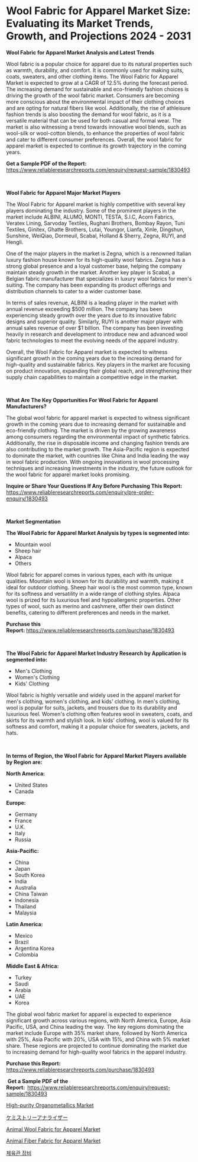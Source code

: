<p><h1>Wool Fabric for Apparel Market Size: Evaluating its Market Trends, Growth, and Projections 2024 - 2031</h1></p><p><strong>Wool Fabric for Apparel Market Analysis and Latest Trends</strong></p>
<p><p>Wool fabric is a popular choice for apparel due to its natural properties such as warmth, durability, and comfort. It is commonly used for making suits, coats, sweaters, and other clothing items. The Wool Fabric for Apparel Market is expected to grow at a CAGR of 12.5% during the forecast period. The increasing demand for sustainable and eco-friendly fashion choices is driving the growth of the wool fabric market. Consumers are becoming more conscious about the environmental impact of their clothing choices and are opting for natural fibers like wool. Additionally, the rise of athleisure fashion trends is also boosting the demand for wool fabric, as it is a versatile material that can be used for both casual and formal wear. The market is also witnessing a trend towards innovative wool blends, such as wool-silk or wool-cotton blends, to enhance the properties of wool fabric and cater to different consumer preferences. Overall, the wool fabric for apparel market is expected to continue its growth trajectory in the coming years.</p></p>
<p><strong>Get a Sample PDF of the Report:&nbsp;</strong> <a href="https://www.reliableresearchreports.com/enquiry/request-sample/1830493">https://www.reliableresearchreports.com/enquiry/request-sample/1830493</a></p>
<p>&nbsp;</p>
<p><strong>Wool Fabric for Apparel Major Market Players</strong></p>
<p><p>The Wool Fabric for Apparel market is highly competitive with several key players dominating the industry. Some of the prominent players in the market include ALBINI, ALUMO, MONTI, TESTA, S.I.C, Acorn Fabrics, Veratex Lining, Sarvoday Textiles, Rughani Brothers, Bombay Rayon, Tuni Textiles, Ginitex, Ghatte Brothers, Lutai, Youngor, Lianfa, Xinle, Dingshun, Sunshine, WeiQiao, Dormeuil, Scabal, Holland & Sherry, Zegna, RUYI, and Hengli.</p><p>One of the major players in the market is Zegna, which is a renowned Italian luxury fashion house known for its high-quality wool fabrics. Zegna has a strong global presence and a loyal customer base, helping the company maintain steady growth in the market. Another key player is Scabal, a Belgian fabric manufacturer that specializes in luxury wool fabrics for men's suiting. The company has been expanding its product offerings and distribution channels to cater to a wider customer base.</p><p>In terms of sales revenue, ALBINI is a leading player in the market with annual revenue exceeding $500 million. The company has been experiencing steady growth over the years due to its innovative fabric designs and superior quality. Similarly, RUYI is another major player with annual sales revenue of over $1 billion. The company has been investing heavily in research and development to introduce new and advanced wool fabric technologies to meet the evolving needs of the apparel industry.</p><p>Overall, the Wool Fabric for Apparel market is expected to witness significant growth in the coming years due to the increasing demand for high-quality and sustainable fabrics. Key players in the market are focusing on product innovation, expanding their global reach, and strengthening their supply chain capabilities to maintain a competitive edge in the market.</p></p>
<p>&nbsp;</p>
<p><strong>What Are The Key Opportunities For Wool Fabric for Apparel Manufacturers?</strong></p>
<p><p>The global wool fabric for apparel market is expected to witness significant growth in the coming years due to increasing demand for sustainable and eco-friendly clothing. The market is driven by the growing awareness among consumers regarding the environmental impact of synthetic fabrics. Additionally, the rise in disposable income and changing fashion trends are also contributing to the market growth. The Asia-Pacific region is expected to dominate the market, with countries like China and India leading the way in wool fabric production. With ongoing innovations in wool processing techniques and increasing investments in the industry, the future outlook for the wool fabric for apparel market looks promising.</p></p>
<p><strong>Inquire or Share Your Questions If Any Before Purchasing This Report:</strong> <a href="https://www.reliableresearchreports.com/enquiry/pre-order-enquiry/1830493">https://www.reliableresearchreports.com/enquiry/pre-order-enquiry/1830493</a></p>
<p>&nbsp;</p>
<p><strong>Market Segmentation</strong></p>
<p><strong>The Wool Fabric for Apparel Market Analysis by types is segmented into:</strong></p>
<p><ul><li>Mountain wool</li><li>Sheep hair</li><li>Alpaca</li><li>Others</li></ul></p>
<p><p>Wool fabric for apparel comes in various types, each with its unique qualities. Mountain wool is known for its durability and warmth, making it ideal for outdoor clothing. Sheep hair wool is the most common type, known for its softness and versatility in a wide range of clothing styles. Alpaca wool is prized for its luxurious feel and hypoallergenic properties. Other types of wool, such as merino and cashmere, offer their own distinct benefits, catering to different preferences and needs in the market.</p></p>
<p><strong>Purchase this Report:&nbsp;</strong><a href="https://www.reliableresearchreports.com/purchase/1830493">https://www.reliableresearchreports.com/purchase/1830493</a></p>
<p>&nbsp;</p>
<p><strong>The Wool Fabric for Apparel Market Industry Research by Application is segmented into:</strong></p>
<p><ul><li>Men's Clothing</li><li>Women's Clothing</li><li>Kids' Clothing</li></ul></p>
<p><p>Wool fabric is highly versatile and widely used in the apparel market for men's clothing, women's clothing, and kids' clothing. In men's clothing, wool is popular for suits, jackets, and trousers due to its durability and luxurious feel. Women's clothing often features wool in sweaters, coats, and skirts for its warmth and stylish look. In kids' clothing, wool is valued for its softness and comfort, making it a popular choice for sweaters, jackets, and hats.</p></p>
<p>&nbsp;</p>
<p><strong>In terms of Region, the Wool Fabric for Apparel Market Players available by Region are:</strong></p>
<p>
    <p> <strong> North America: </strong>
        <ul>
            <li>United States</li>
            <li>Canada</li>
        </ul>
        </p> 
    <p> <strong> Europe: </strong>
        <ul>
            <li>Germany</li>
            <li>France</li>
            <li>U.K.</li>
            <li>Italy</li>
            <li>Russia</li>
        </ul>
        </p> 
    <p> <strong> Asia-Pacific: </strong>
        <ul>
            <li>China</li>
            <li>Japan</li>
            <li>South Korea</li>
            <li>India</li>
            <li>Australia</li>
            <li>China Taiwan</li>
            <li>Indonesia</li>
            <li>Thailand</li>
            <li>Malaysia</li>
        </ul>
        </p> 
    <p> <strong> Latin America: </strong>
        <ul>
            <li>Mexico</li>
            <li>Brazil</li>
            <li>Argentina Korea</li>
            <li>Colombia</li>
        </ul>
        </p> 
    <p> <strong> Middle East & Africa: </strong>
        <ul>
            <li>Turkey</li>
            <li>Saudi</li>
            <li>Arabia</li>
            <li>UAE</li>
            <li>Korea</li>
        </ul>
    </p>
    </p>
<p><p>The global wool fabric market for apparel is expected to experience significant growth across various regions, with North America, Europe, Asia Pacific, USA, and China leading the way. The key regions dominating the market include Europe with 35% market share, followed by North America with 25%, Asia Pacific with 20%, USA with 15%, and China with 5% market share. These regions are projected to continue dominating the market due to increasing demand for high-quality wool fabrics in the apparel industry.</p></p>
<p><strong>Purchase this Report: </strong><a href="https://www.reliableresearchreports.com/purchase/1830493">https://www.reliableresearchreports.com/purchase/1830493</a></p>
<p>&nbsp;<strong>Get a Sample PDF of the Report:&nbsp;&nbsp;</strong><a href="https://www.reliableresearchreports.com/enquiry/request-sample/1830493">https://www.reliableresearchreports.com/enquiry/request-sample/1830493</a></p>
<p><strong></strong></p>
<p><p><a href="https://issuu.com/reportprime-2/docs/high-purity-organometallics-market-size-2030.pptx">High-purity Organometallics Market</a></p><p><a href="https://github.com/ycmtqqhvk3273/Market-Research-Report-List-1/blob/main/58688741340.md">ケミストリーアナライザー</a></p><p><a href="https://github.com/okotobwrhuteie/Market-Research-Report-List-1/blob/main/animal-wool-fabric-for-apparel-market.md">Animal Wool Fabric for Apparel Market</a></p><p><a href="https://github.com/myacatherineblakecaczo9vcsw/Market-Research-Report-List-1/blob/main/animal-fiber-fabric-for-apparel-market.md">Animal Fiber Fabric for Apparel Market</a></p><p><a href="https://github.com/lkwggful07722/Market-Research-Report-List-1/blob/main/4200605942.md">체육관 장비</a></p></p>